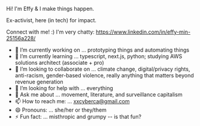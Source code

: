 Hi! I'm Effy & I make things happen.

Ex-activist, here (in tech) for impact.

Connect with me! :) I'm very chatty: https://www.linkedin.com/in/effy-min-25156a228/

- 🔭 I’m currently working on ... prototyping things and automating things
- 🌱 I’m currently learning ... typescript, next.js, python; studying AWS solutions architect (associate + pro)
- 👯 I’m looking to collaborate on ... climate change, digital/privacy rights, anti-racism, gender-based violence, really anything that matters beyond revenue generation
- 🤔 I’m looking for help with ... everything
- 💬 Ask me about ... movement, literature, and surveillance capitalism
- 📫 How to reach me: ... xxcyberca@gmail.com
- 😄 Pronouns: ... she/her or they/them
- ⚡ Fun fact: ... misthropic and grumpy -- is that fun?



<!--
**yffenim/yffenim** is a ✨ _special_ ✨ repository because its `README.md` (this file) appears on your GitHub profile.

Here are some ideas to get you started:

- 🔭 I’m currently working on ...
- 🌱 I’m currently learning ...
- 👯 I’m looking to collaborate on ...
- 🤔 I’m looking for help with ...
- 💬 Ask me about ...
- 📫 How to reach me: ...
- 😄 Pronouns: ...
- ⚡ Fun fact: ...
-->


